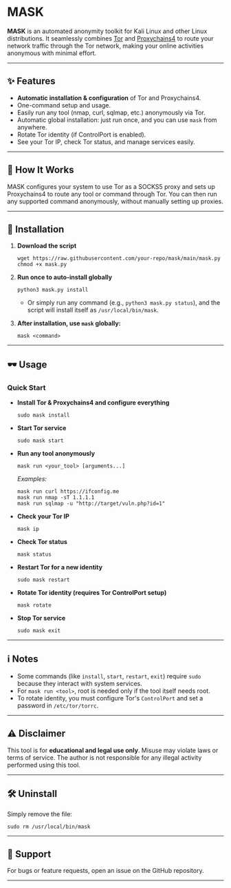 # MASK

**MASK** is an automated anonymity toolkit for Kali Linux and other Linux distributions. It seamlessly combines [Tor](https://www.torproject.org/) and [Proxychains4](https://github.com/haad/proxychains) to route your network traffic through the Tor network, making your online activities anonymous with minimal effort.

---

## ✨ Features

- **Automatic installation & configuration** of Tor and Proxychains4.
- One-command setup and usage.
- Easily run any tool (nmap, curl, sqlmap, etc.) anonymously via Tor.
- Automatic global installation: just run once, and you can use `mask` from anywhere.
- Rotate Tor identity (if ControlPort is enabled).
- See your Tor IP, check Tor status, and manage services easily.

---

## 🚀 How It Works

MASK configures your system to use Tor as a SOCKS5 proxy and sets up Proxychains4 to route any tool or command through Tor. You can then run any supported command anonymously, without manually setting up proxies.

---

## 🔧 Installation

1. **Download the script**

   ```
   wget https://raw.githubusercontent.com/your-repo/mask/main/mask.py
   chmod +x mask.py
   ```

2. **Run once to auto-install globally**

   ```
   python3 mask.py install
   ```

   - Or simply run any command (e.g., `python3 mask.py status`), and the script will install itself as `/usr/local/bin/mask`.

3. **After installation, use `mask` globally:**

   ```
   mask <command>
   ```

---

## 🕶️ Usage

### Quick Start

- **Install Tor & Proxychains4 and configure everything**
  ```
  sudo mask install
  ```

- **Start Tor service**
  ```
  sudo mask start
  ```

- **Run any tool anonymously**
  ```
  mask run <your_tool> [arguments...]
  ```
  _Examples:_
  ```
  mask run curl https://ifconfig.me
  mask run nmap -sT 1.1.1.1
  mask run sqlmap -u "http://target/vuln.php?id=1"
  ```

- **Check your Tor IP**
  ```
  mask ip
  ```

- **Check Tor status**
  ```
  mask status
  ```

- **Restart Tor for a new identity**
  ```
  sudo mask restart
  ```

- **Rotate Tor identity (requires Tor ControlPort setup)**
  ```
  mask rotate
  ```

- **Stop Tor service**
  ```
  sudo mask exit
  ```

---

## ℹ️ Notes

- Some commands (like `install`, `start`, `restart`, `exit`) require `sudo` because they interact with system services.
- For `mask run <tool>`, root is needed only if the tool itself needs root.
- To rotate identity, you must configure Tor's `ControlPort` and set a password in `/etc/tor/torrc`.

---

## ⚠️ Disclaimer

This tool is for **educational and legal use only**. Misuse may violate laws or terms of service. The author is not responsible for any illegal activity performed using this tool.

---

## 🛠️ Uninstall

Simply remove the file:
```
sudo rm /usr/local/bin/mask
```

---

## 🙋 Support

For bugs or feature requests, open an issue on the GitHub repository.

---
